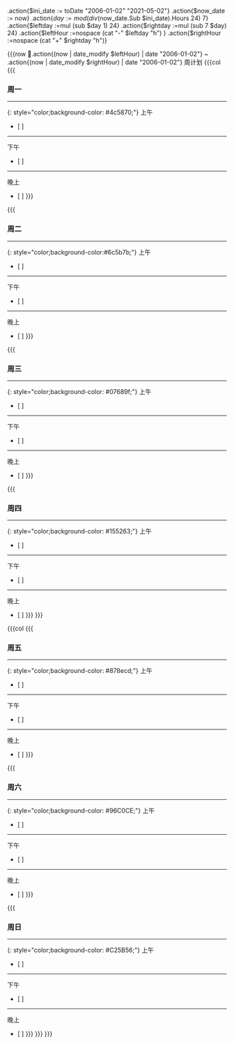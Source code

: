 
.action{$ini_date := toDate "2006-01-02" "2021-05-02"}
.action{$now_date := now}
.action{$day := mod (div ($now_date.Sub $ini_date).Hours 24) 7}
.action{$leftday :=mul (sub $day 1)  24}
.action{$rightday :=mul (sub 7 $day) 24}
.action{$leftHour :=nospace (cat "-" $leftday "h") }
.action{$rightHour :=nospace (cat "+" $rightday "h")}



{{{row
 📅.action{(now | date_modify $leftHour) | date "2006-01-02"} ~ .action{(now | date_modify $rightHour) | date "2006-01-02"} 周计划
{{{col
{{{
### 周一
---
{: style="color;background-color: #4c5870;"}
上午
- [ ] 
---
下午
- [ ] 
---

晚上
- [ ] 
}}}

{{{
### 周二
---
{: style="color;background-color:#6c5b7b;"}
上午
- [ ] 
---
下午
- [ ] 
---

晚上
- [ ] 
}}}

{{{
### 周三
---
{: style="color;background-color: #07689f;"}
上午
- [ ] 
---
下午
- [ ] 
---

晚上
- [ ] 
}}}

{{{
### 周四
---
{: style="color;background-color: #155263;"}
上午
- [ ] 
---
下午
- [ ] 
---

晚上
- [ ] 
}}}
}}}

{{{col
{{{
### 周五
---
{: style="color;background-color: #878ecd;"}
上午
- [ ] 
---
下午
- [ ] 
---
晚上
- [ ]
}}}

{{{
### 周六
---
{: style="color;background-color: #96C0CE;"}
上午
- [ ] 
---
下午
- [ ] 
---

晚上
- [ ] 
}}}

{{{
### 周日
---
{: style="color;background-color: #C25B56;"}
上午
- [ ] 
---
下午
- [ ] 
---

晚上
- [ ] 
}}}
}}}
}}}